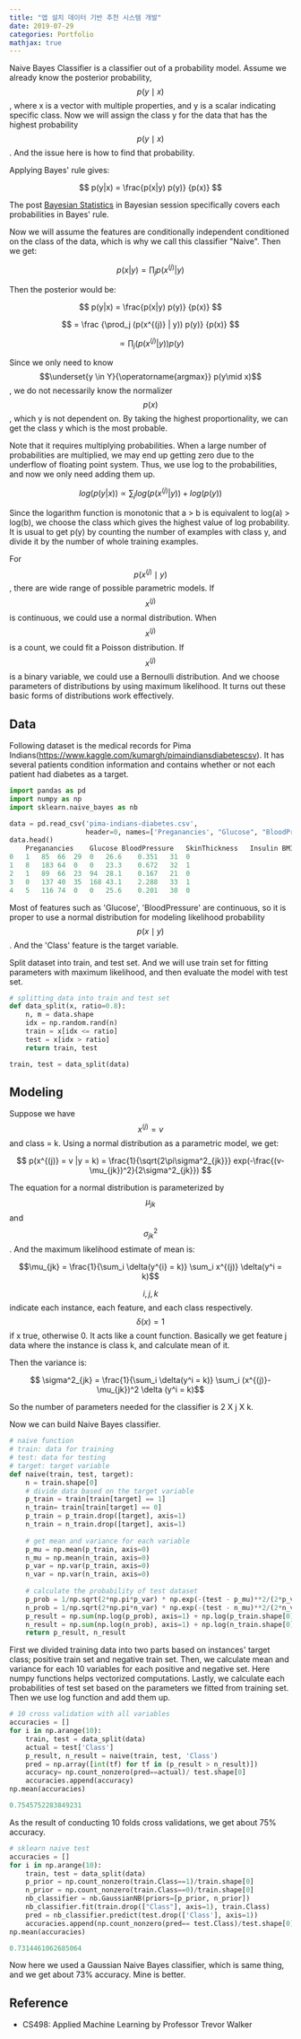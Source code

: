 ```yaml
---
title: "앱 설치 데이터 기반 추천 시스템 개발"
date: 2019-07-29
categories: Portfolio
mathjax: true
---
```




Naive Bayes Classifier is a classifier out of a probability model. Assume we already know the posterior probability, $$p(y \mid x)$$, where x is a vector with multiple properties, and y is a scalar indicating  specific class. Now we will assign the class y for the data that has the highest probability $$p(y \mid x)$$. And the issue here is how to find that probability.



Applying Bayes' rule gives:

$$ p(y|x) = \frac{p(x|y) p(y)} {p(x)} $$

The post <a href ="https://tonnykwon.github.io/blog/bayesian/2018-12-26-bayesian-statistics">Bayesian Statistics</a> in Bayesian session  specifically covers each probabilities in Bayes' rule.



Now we will assume the features are conditionally independent conditioned on the class of the data, which is why we call this classifier "Naive". Then we get:

$$ p(x |y) = \prod_j p(x^{(j)} | y)  $$

Then the posterior would be:

$$ p(y|x) = \frac{p(x|y) p(y)} {p(x)} $$

$$ =  \frac {\prod_j (p(x^{(j)} | y))   p(y)} {p(x)} $$

$$ \propto \prod_j (p(x^{(j)} | y) ) p(y)$$

Since we only need to know $$\underset{y \in Y}{\operatorname{argmax}} p(y\mid x)$$, we do not necessarily know the normalizer $$p(x)$$, which y is not dependent on. By taking the highest proportionality, we can get the class y which is the most probable.

Note that it requires multiplying probabilities. When a large number of probabilities are multiplied, we may end up getting zero due to the underflow of floating point system. Thus, we use log to the probabilities, and now we only need adding them up.

$$log(p(y|x)) \propto \sum_j log(p(x^{(j)}|y)) + log(p(y)) $$

Since the logarithm function is monotonic that  a > b is equivalent to log(a) > log(b), we choose the class which gives the highest value of log probability. It is usual to get p(y) by counting the number of examples with class y, and divide it by the number of whole training examples.

For $$p(x^{(j)}\mid y) $$, there are wide range of possible parametric models. If $$x^{(j)}$$ is continuous, we could use a normal distribution. When $$x^{(j)}$$ is a count, we could fit a Poisson distribution. If $$x^{(j)}$$ is a binary variable, we could use a Bernoulli distribution. And we choose parameters of distributions by using maximum likelihood. It turns out these basic forms of distributions work effectively.



## Data

Following dataset is the medical records for Pima Indians(https://www.kaggle.com/kumargh/pimaindiansdiabetescsv). It has several patients condition information and contains whether or not each patient had diabetes as a target.

```python
import pandas as pd
import numpy as np
import sklearn.naive_bayes as nb

data = pd.read_csv('pima-indians-diabetes.csv', 
                   header=0, names=['Preganancies', "Glucose", "BloodPressure", "SkinThickness", "Insulin", "BMI", "DiabetesPedigreeFunction", "Age", "Class"])
data.head()
	Preganancies	Glucose	BloodPressure	SkinThickness	Insulin	BMI	DiabetesPedigreeFunction	Age	Class
0	1	85	66	29	0	26.6	0.351	31	0
1	8	183	64	0	0	23.3	0.672	32	1
2	1	89	66	23	94	28.1	0.167	21	0
3	0	137	40	35	168	43.1	2.288	33	1
4	5	116	74	0	0	25.6	0.201	30	0
```

Most of features such as 'Glucose', 'BloodPressure' are continuous, so it is proper to use a normal distribution for modeling likelihood probability $$p(x\mid y)$$. And the 'Class' feature is the target variable.

Split dataset into train, and test set. And we will use train set for fitting parameters with maximum likelihood, and then evaluate the model with test set.

```python
# splitting data into train and test set
def data_split(x, ratio=0.8):
    n, m = data.shape
    idx = np.random.rand(n)
    train = x[idx <= ratio]
    test = x[idx > ratio]
    return train, test

train, test = data_split(data)
```



## Modeling

Suppose we have $$x^{(j)} =v $$ and class = k. Using a normal distribution as a parametric model, we get:

$$ p(x^{(j)} = v |y = k) = \frac{1}{\sqrt{2\pi\sigma^2_{jk}}} exp(-\frac{(v-\mu_{jk})^2}{2\sigma^2_{jk}}) $$

The equation for a normal distribution is parameterized by $$\mu_{jk}$$ and $$\sigma^2_{jk}$$. And the maximum likelihood estimate of mean is:

$$\mu_{jk} = \frac{1}{\sum_i \delta(y^{i} = k)} \sum_i x^{(j)} \delta(y^i = k)$$

$$i, j, k$$  indicate each instance, each feature, and each class respectively. $$\delta(x) =1$$ if x true, otherwise 0. It acts like a count function. Basically we get feature j data where the instance is class k, and calculate mean of it.

Then the variance is:

$$ \sigma^2_{jk} = \frac{1}{\sum_i \delta(y^i = k)} \sum_i (x^{(j)}-\mu_{jk})^2 \delta (y^i = k)$$



So the number of parameters needed for the classifier is 2 X j X k.

Now we can build Naive Bayes classifier.

```python
# naive function
# train: data for training
# test: data for testing
# target: target variable
def naive(train, test, target):
    n = train.shape[0]
    # divide data based on the target variable
    p_train = train[train[target] == 1]
    n_train= train[train[target] == 0]
    p_train = p_train.drop([target], axis=1)
    n_train = n_train.drop([target], axis=1)
    
    # get mean and variance for each variable
    p_mu = np.mean(p_train, axis=0)
    n_mu = np.mean(n_train, axis=0)
    p_var = np.var(p_train, axis=0)
    n_var = np.var(n_train, axis=0)
	
    # calculate the probability of test dataset
    p_prob = 1/np.sqrt(2*np.pi*p_var) * np.exp(-(test - p_mu)**2/(2*p_var))
    n_prob = 1/np.sqrt(2*np.pi*n_var) * np.exp(-(test - n_mu)**2/(2*n_var))
    p_result = np.sum(np.log(p_prob), axis=1) + np.log(p_train.shape[0]/n)
    n_result = np.sum(np.log(n_prob), axis=1) + np.log(n_train.shape[0]/n)
    return p_result, n_result
```

First we divided training data into two parts based on instances' target class; positive train set and negative train set. Then, we calculate mean and variance for each 10 variables for each positive and negative set. Here numpy functions helps vectorized computations. Lastly, we calculate each probabilities of test set based on the parameters we fitted from training set. Then we use log function and add them up.



```python
# 10 cross validation with all variables
accuracies = []
for i in np.arange(10):
    train, test = data_split(data)
    actual = test['Class']
    p_result, n_result = naive(train, test, 'Class')
    pred = np.array([int(tf) for tf in (p_result > n_result)])
    accuracy= np.count_nonzero(pred==actual)/ test.shape[0]
    accuracies.append(accuracy)
np.mean(accuracies)

0.7545752283849231
```

As the result of conducting 10 folds cross validations, we get about 75% accuracy.



```python
# sklearn naive test
accuracies = []
for i in np.arange(10):
    train, test = data_split(data)
    p_prior = np.count_nonzero(train.Class==1)/train.shape[0]
    n_prior = np.count_nonzero(train.Class==0)/train.shape[0]
    nb_classifier = nb.GaussianNB(priors=[p_prior, n_prior])
    nb_classifier.fit(train.drop(["Class"], axis=1), train.Class)
    pred = nb_classifier.predict(test.drop(['Class'], axis=1))
    accuracies.append(np.count_nonzero(pred== test.Class)/test.shape[0])
np.mean(accuracies)

0.7314461062685064
```

Now here we used a Gaussian Naive Bayes classifier, which is same thing, and we get about 73% accuracy. Mine is better.



## Reference

- CS498: Applied Machine Learning by Professor Trevor Walker
